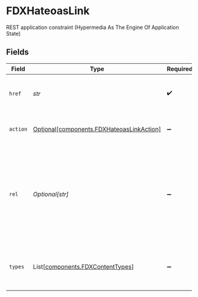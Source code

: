 # FDXHateoasLink

REST application constraint (Hypermedia As The Engine Of Application State)


## Fields

| Field                                                                                                                                                                | Type                                                                                                                                                                 | Required                                                                                                                                                             | Description                                                                                                                                                          | Example                                                                                                                                                              |
| -------------------------------------------------------------------------------------------------------------------------------------------------------------------- | -------------------------------------------------------------------------------------------------------------------------------------------------------------------- | -------------------------------------------------------------------------------------------------------------------------------------------------------------------- | -------------------------------------------------------------------------------------------------------------------------------------------------------------------- | -------------------------------------------------------------------------------------------------------------------------------------------------------------------- |
| `href`                                                                                                                                                               | *str*                                                                                                                                                                | :heavy_check_mark:                                                                                                                                                   | URL to invoke the action on the resource                                                                                                                             | https://api.fi.com/fdx/v4/accounts/12345                                                                                                                             |
| `action`                                                                                                                                                             | [Optional[components.FDXHateoasLinkAction]](../../models/components/fdxhateoaslinkaction.md)                                                                         | :heavy_minus_sign:                                                                                                                                                   | HTTP Method to use for the request                                                                                                                                   |                                                                                                                                                                      |
| `rel`                                                                                                                                                                | *Optional[str]*                                                                                                                                                      | :heavy_minus_sign:                                                                                                                                                   | Relation of this link to its containing entity, as defined by and with many example relation values at [IETF RFC5988](https://datatracker.ietf.org/doc/html/rfc5988) |                                                                                                                                                                      |
| `types`                                                                                                                                                              | List[[components.FDXContentTypes](../../models/components/fdxcontenttypes.md)]                                                                                       | :heavy_minus_sign:                                                                                                                                                   | Content-types that can be used in the Accept header                                                                                                                  |                                                                                                                                                                      |